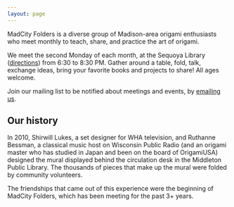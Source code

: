 ```yaml
---
layout: page
---
```



<div class="slice-banner"></div>

<span class="name-callout">MadCity Folders</span> is a diverse group of Madison-area origami enthusiasts who meet monthly to teach, share, and practice the art of origami.

We meet the second Monday of each month, at the Sequoya Library ([directions](https://www.google.com/maps/place/Madison+Public+Library:+Sequoya+Branch/@43.0342714,-89.4227239,12.75z)) from 6:30 to 8:30 PM.
Gather around a table, fold, talk, exchange ideas, bring your favorite books and projects to share! All ages welcome.

Join our mailing list to be notified about meetings and events, by [emailing us](mailto:madcityfolders@gmail.com).

## Our history

In 2010, Shirwill Lukes, a set designer for WHA television, and
Ruthanne Bessman, a classical music host on Wisconsin Public Radio (and an
origami master who has studied in Japan and been on the board of OrigamiUSA)
designed the mural displayed behind the circulation desk in the Middleton
Public Library.
The thousands of pieces that make up the mural were folded by community
volunteers.

The friendships that came out of this experience were the beginning of
MadCity Folders, which has been meeting for the past 3+ years.
